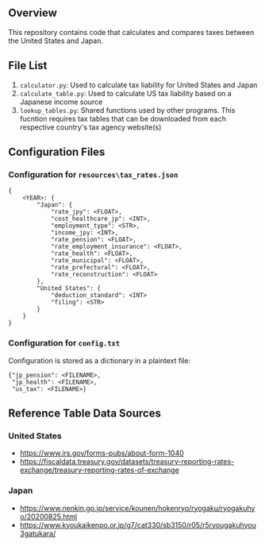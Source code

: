 ## Overview
This repository contains code that calculates and compares taxes between the United States and Japan.

## File List
1. `calculator.py`: Used to calculate tax liability for United States and Japan
2. `calculate_table.py`: Used to calculate US tax liability based on a Japanese income source
3. `lookup_tables.py`: Shared functions used by other programs. This fucntion requires tax tables that can be downloaded from each respective country's tax agency website(s)

## Configuration Files

### Configuration for `resources\tax_rates.json`
```
{
    <YEAR>: {
        "Japan": {
            "rate_jpy": <FLOAT>,
            "cost_healthcare_jp": <INT>,
            "employment_type": <STR>,
            "income_jpy: <INT>,
            "rate_pension": <FLOAT>,
            "rate_employment_insurance": <FLOAT>,
            "rate_health": <FLOAT>,
            "rate_municipal": <FLOAT>,
            "rate_prefectural": <FLOAT>,
            "rate_reconstruction": <FLOAT>
        },
        "United States": {
            "deduction_standard": <INT>
            "filing": <STR>
        }
    }
}
```
### Configuration for `config.txt`
Configuration is stored as a dictionary in a plaintext file:
```
{"jp_pension": <FILENAME>,  
 "jp_health": <FILENAME>,  
 "us_tax": <FILENAME>}
```
## Reference Table Data Sources
### United States
* https://www.irs.gov/forms-pubs/about-form-1040
* https://fiscaldata.treasury.gov/datasets/treasury-reporting-rates-exchange/treasury-reporting-rates-of-exchange
### Japan
* https://www.nenkin.go.jp/service/kounen/hokenryo/ryogaku/ryogakuhyo/20200825.html
* https://www.kyoukaikenpo.or.jp/g7/cat330/sb3150/r05/r5ryougakuhyou3gatukara/
